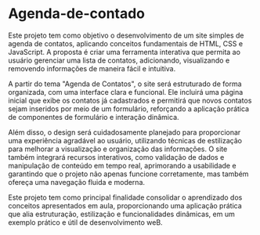 # Agenda-de-contado
Este projeto tem como objetivo o desenvolvimento de um site simples de agenda de contatos, aplicando conceitos fundamentais de HTML, CSS e JavaScript. A proposta é criar uma ferramenta interativa que permita ao usuário gerenciar uma lista de contatos, adicionando, visualizando e removendo informações de maneira fácil e intuitiva.

A partir do tema "Agenda de Contatos", o site será estruturado de forma organizada, com uma interface clara e funcional. Ele incluirá uma página inicial que exibe os contatos já cadastrados e permitirá que novos contatos sejam inseridos por meio de um formulário, reforçando a aplicação prática de componentes de formulário e interação dinâmica.

Além disso, o design será cuidadosamente planejado para proporcionar uma experiência agradável ao usuário, utilizando técnicas de estilização para melhorar a visualização e organização das informações. O site também integrará recursos interativos, como validação de dados e manipulação de conteúdo em tempo real, aprimorando a usabilidade e garantindo que o projeto não apenas funcione corretamente, mas também ofereça uma navegação fluida e moderna.

Este projeto tem como principal finalidade consolidar o aprendizado dos conceitos apresentados em aula, proporcionando uma aplicação prática que alia estruturação, estilização e funcionalidades dinâmicas, em um exemplo prático e útil de desenvolvimento weB.
